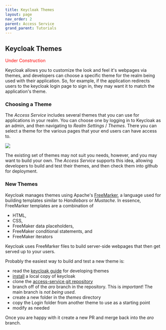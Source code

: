 ```yaml
---
title: Keycloak Themes
layout: page
nav_order: 2
parent: Access Service
grand_parent: Tutorials
---
```


## Keycloak Themes

<span style="color:red">Under Construction</span>

Keycloak allows you to customize the look and feel it's webpages via themes, and developers can choose a specific theme for the realm being used with their application. So, for example, if the application redirects users to the keycloak login page to sign in, they may want it to match the application's theme.

### Choosing a Theme

The _Access Service_ includes several themes that you can use for applications in your realm. You can choose one by logging in to Keycloak as an admin, and then
navigating to _Realm Settings_ / _Themes_. There you can select a theme for the various pages that your end users can have access to.

![](/adsp-monorepo/assets/access-service/keycloak-themes.png)

The existing set of themes may not suit you needs, however, and you may want to build your own. The _Access Service_ supports this idea, allowing developers to build and test their themes, and then check them into github for deployment.

### New Themes

Keycloak manages themes using Apache's [FreeMarker](https://freemarker.apache.org/docs/index.html), a language used for building templates similar to _Handlebars_ or _Mustache_. In essence, FreeMarker templates are a combination of

- HTML,
- CSS,
- FreeMaker data placeholders,
- FreeMaker conditional statements, and
- FreeMaker iterators

Keycloak uses FreeMarker files to build server-side webpages that then get served up to your users.

Probably the easiest way to build and test a new theme is:

- read the [keycloak guide](https://www.keycloak.org/docs/18.0/server_development/) for developing themes
- [install](https://www.keycloak.org/docs/18.0/server_installation/) a local copy of keycloak
- clone the [access-service git repository](https://github.com/GovAlta/access-service/tree/aro)
- branch off of the _aro_ branch in the repository. This is _important_! The main branch is _not being used_.
- create a new folder in the _themes_ directory
- copy the Login folder from another theme to use as a starting point
- modify as needed

Once you are happy with it create a new PR and merge back into the _aro_ branch.
